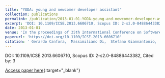 ```yaml
---
title: "YODA: young and newcomer developer assistant"
collection: publications
permalink: /publication/2013-01-01-YODA-young-and-newcomer-developer-assistant
excerpt: 'DOI: 10.1109/ICSE.2013.6606710, Scopus ID: 2-s2.0-84886443382, Cited by: 3'
date: 2013-01-01
venue: 'In the proceedings of 35th International Conference on Software Engineering, ICSE &apos;13, San Francisco, CA, USA, May 18-26, 2013'
paperurl: 'https://doi.org/10.1109/ICSE.2013.6606710'
citation: ' Gerardo Canfora,  Massimiliano Di,  Stefano Giannantonio,  Rocco Oliveto,  Sebastiano Panichella, &quot;YODA: young and newcomer developer assistant.&quot; In the proceedings of 35th International Conference on Software Engineering, ICSE &amp;apos;13, San Francisco, CA, USA, May 18-26, 2013, 2013.'
---
```

DOI: 10.1109/ICSE.2013.6606710, Scopus ID: 2-s2.0-84886443382, Cited by: 3

[Access paper here](https://doi.org/10.1109/ICSE.2013.6606710){:target="_blank"}

